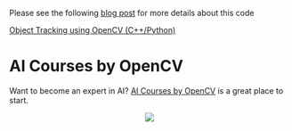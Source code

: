 Please see the following [blog post](https://www.learnopencv.com/object-tracking-using-opencv-cpp-python/) for more details about this code

[Object Tracking using OpenCV (C++/Python)](https://www.learnopencv.com/object-tracking-using-opencv-cpp-python/)


# AI Courses by OpenCV

Want to become an expert in AI? [AI Courses by OpenCV](https://opencv.org/courses/) is a great place to start. 

<a href="https://opencv.org/courses/">
<p align="center"> 
<img src="https://www.learnopencv.com/wp-content/uploads/2020/04/AI-Courses-By-OpenCV-Github.png">
</p>
</a>
